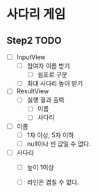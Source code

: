 # 사다리 게임

## Step2 TODO
- [ ] InputView
  - [ ] 참여자 이름 받기
    - [ ] 쉼표로 구분
  - [ ] 최대 사다리 높이 받기  

- [ ] ResultView
  - [ ] 실행 결과 출력
    - [ ] 이름
    - [ ] 사다리
  
- [ ] 이름
  - [ ] 1자 이상, 5자 이하
  - [ ] null이나 빈 값일 수 없다.
  
- [ ] 사다리
  - [ ] 높이 1이상
  - [ ] 라인은 겹칠 수 없다. 
 